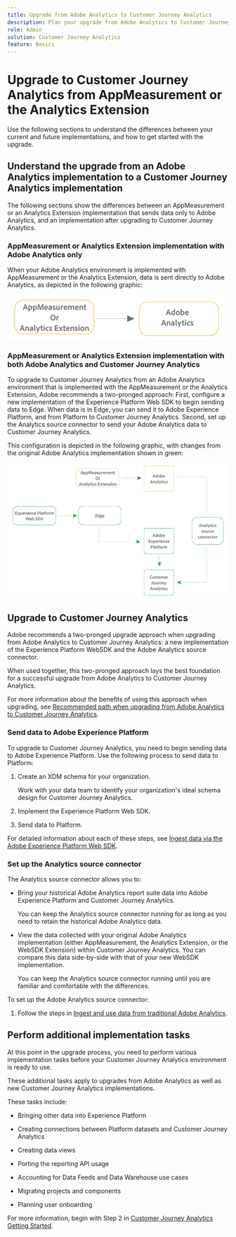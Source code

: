 ```yaml
---
title: Upgrade from Adobe Analytics to Customer Journey Analytics
description: Plan your upgrade from Adobe Analytics to Customer Journey Analytics
role: Admin
solution: Customer Journey Analytics
feature: Basics
---
```

# Upgrade to Customer Journey Analytics from AppMeasurement or the Analytics Extension

Use the following sections to understand the differences between your current and future implementations, and how to get started with the upgrade.

## Understand the upgrade from an Adobe Analytics implementation to a Customer Journey Analytics implementation

The following sections show the differences between an AppMeasurement or an Analytics Extension implementation that sends data only to Adobe Analytics, and an implementation after upgrading to Customer Journey Analytics. 

### AppMeasurement or Analytics Extension implementation with Adobe Analytics only

When your Adobe Analytics environment is implemented with AppMeasurement or the Analytics Extension, data is sent directly to Adobe Analytics, as depicted in the following graphic:

![Anlytics WebSDK implementation AA only](assets/appmeasurement-analytics-extension-aa.png)

### AppMeasurement or Analytics Extension implementation with both Adobe Analytics and Customer Journey Analytics

To upgrade to Customer Journey Analytics from an Adobe Analytics environment that is implemented with the AppMeasurement or the Analytics Extension, Adobe recommends a two-pronged approach: First, configure a new implementation of the Experience Platform Web SDK to begin sending data to Edge. When data is in Edge, you can send it to Adobe Experience Platform, and from Platform to Customer Journey Analytics. Second, set up the Analytics source connector to send your Adobe Analytics data to Customer Journey Analytics. 

This configuration is depicted in the following graphic, with changes from the original Adobe Analytics implementation shown in green:

![Analytics Extension implementation](assets/appmeasurement-analytics-extension-cja.png)

## Upgrade to Customer Journey Analytics

Adobe recommends a two-pronged upgrade approach when upgrading from Adobe Analytics to Customer Journey Analytics: a new implementation of the Experience Platform WebSDK and the Adobe Analytics source connector.

When used together, this two-pronged approach lays the best foundation for a successful upgrade from Adobe Analytics to Customer Journey Analytics.

For more information about the benefits of using this approach when upgrading, see [Recommended path when upgrading from Adobe Analytics to Customer Journey Analytics](/help/getting-started/cja-upgrade/cja-upgrade-recommendations.md).

### Send data to Adobe Experience Platform

To upgrade to Customer Journey Analytics, you need to begin sending data to Adobe Experience Platform. Use the following process to send data to Platform: 

1. Create an XDM schema for your organization.

   Work with your data team to identify your organization's ideal schema design for Customer Journey Analytics.

1. Implement the Experience Platform Web SDK.

1. Send data to Platform.

For detailed information about each of these steps, see [Ingest data via the Adobe Experience Platform Web SDK](/help/data-ingestion/aepwebsdk.md).

### Set up the Analytics source connector

The Analytics source connector allows you to:

   * Bring your historical Adobe Analytics report suite data into Adobe Experience Platform and Customer Journey Analytics. 
   
     You can keep the Analytics source connector running for as long as you need to retain the historical Adobe Analytics data. 
   
   * View the data collected with your original Adobe Analytics implementation (either AppMeasurement, the Analytics Extension, or the WebSDK Extension) within Customer Journey Analytics. You can compare this data side-by-side with that of your new WebSDK implementation. 
   
     You can keep the Analytics source connector running until you are familiar and comfortable with the differences. <!--elaborate on what those differences are? -->

To set up the Adobe Analytics source connector:

1. Follow the steps in [Ingest and use data from traditional Adobe Analytics](/help/data-ingestion/analytics.md). 

## Perform additional implementation tasks

At this point in the upgrade process, you need to perform various implementation tasks before your Customer Journey Analytics environment is ready to use.

These additional tasks apply to upgrades from Adobe Analytics as well as new Customer Journey Analytics implementations.

These tasks include:

* Bringing other data into Experience Platform

* Creating connections between Platform datasets and Customer Journey Analytics

* Creating data views

* Porting the reporting API usage

* Accounting for Data Feeds and Data Warehouse use cases

* Migrating projects and components

* Planning user onboarding

For more information, begin with Step 2 in [Customer Journey Analytics Getting Started](/help/getting-started/cja-getting-started.md). <!-- Instead of linking here, should we make each of the rows from this table its own article, so Russ can point to it from his checklist? -->

